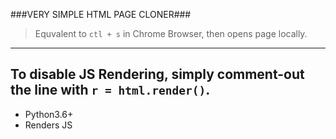 ###VERY SIMPLE HTML PAGE CLONER###
> Equvalent to `ctl + s` in Chrome Browser, then opens page locally.
-------
To disable JS Rendering, simply comment-out the line with `r = html.render()`.
-------
- Python3.6+
- Renders JS

